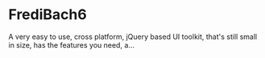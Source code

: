 # FrediBach6
A very easy to use, cross platform, jQuery based UI toolkit, that's still small in size, has the features you need, a…
